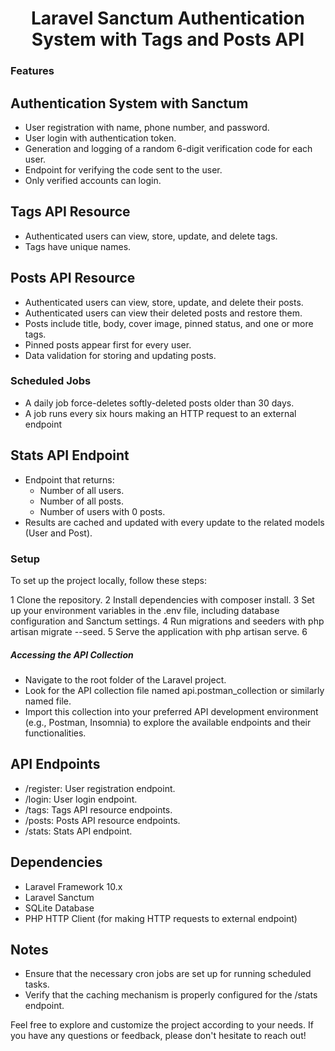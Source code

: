 <h1 align="center"> 
Laravel Sanctum Authentication System with Tags and Posts API
</h1>

<h3> 
Features
</h3>

## Authentication System with Sanctum


- User registration with name, phone number, and password.
- User login with authentication token.
- Generation and logging of a random 6-digit verification code for each user.
- Endpoint for verifying the code sent to the user.
- Only verified accounts can login.



## Tags API Resource

- Authenticated users can view, store, update, and delete tags.
- Tags have unique names. 
## Posts API Resource
- Authenticated users can view, store, update, and delete their posts.
- Authenticated users can view their deleted posts and restore them.
- Posts include title, body, cover image, pinned status, and one or more tags.
- Pinned posts appear first for every user.
- Data validation for storing and updating posts.

### Scheduled Jobs

- A daily job force-deletes softly-deleted posts older than 30 days.
- A job runs every six hours making an HTTP request to an external endpoint 


## Stats API Endpoint

- Endpoint that returns:
  - Number of all users.
  - Number of all posts.
  - Number of users with 0 posts.
- Results are cached and updated with every update to the related models (User and Post).

<h3>
Setup
</h3>

To set up the project locally, follow these steps:

1 Clone the repository.
2 Install dependencies with composer install.
3 Set up your environment variables in the .env file, including database configuration and Sanctum settings.
4 Run migrations and seeders with php artisan migrate --seed.
5 Serve the application with php artisan serve.
6 <h5>Accessing the API Collection</h5> 
   - Navigate to the root folder of the Laravel project.
   - Look for the API collection file named api.postman_collection or similarly named file.
   - Import this collection into your preferred API development environment (e.g., Postman, Insomnia) to explore the available endpoints and their functionalities.
## API Endpoints

- /register: User registration endpoint.
- /login: User login endpoint.
- /tags: Tags API resource endpoints.
- /posts: Posts API resource endpoints.
- /stats: Stats API endpoint.

## Dependencies
- Laravel Framework 10.x
- Laravel Sanctum
- SQLite Database
- PHP HTTP Client (for making HTTP requests to external endpoint)

## Notes
- Ensure that the necessary cron jobs are set up for running scheduled tasks.
- Verify that the caching mechanism is properly configured for the /stats endpoint.

Feel free to explore and customize the project according to your needs. If you have any questions or feedback, please don't hesitate to reach out!

